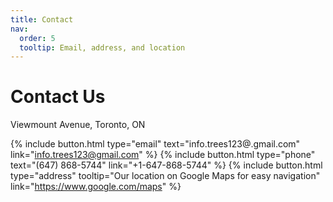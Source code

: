 ```yaml
---
title: Contact
nav:
  order: 5
  tooltip: Email, address, and location
---
```


# Contact Us
Viewmount Avenue,
Toronto, ON
<!--Canada-->



{%
  include button.html
  type="email"
  text="info.trees123@.gmail.com"
  link="info.trees123@gmail.com"
%}
{%
  include button.html
  type="phone"
  text="(647) 868-5744"
  link="+1-647-868-5744"
%}
{%
  include button.html
  type="address"
  tooltip="Our location on Google Maps for easy navigation"
  link="https://www.google.com/maps"
%}

<!--
{% include section.html %}

{% capture col1 %}

{%
  include figure.html
  image="images/imageoftree.jpg"
  caption="Image of a tree"
%}

{% endcapture %}

{% capture col2 %}

{%
  include figure.html
  image="images/imageoftree.jpg"
  caption="Image of a tree"
%}

{% endcapture %}

{% include cols.html col1=col1 col2=col2 %}

{% include section.html dark=true %}

{% capture col1 %}
Lorem ipsum dolor sit amet  
consectetur adipiscing elit  
sed do eiusmod tempor
{% endcapture %}

{% capture col2 %}
Lorem ipsum dolor sit amet  
consectetur adipiscing elit  
sed do eiusmod tempor
{% endcapture %}

{% capture col3 %}
Lorem ipsum dolor sit amet  
consectetur adipiscing elit  
sed do eiusmod tempor
{% endcapture %}

{% include cols.html col1=col1 col2=col2 col3=col3 %}
-->
